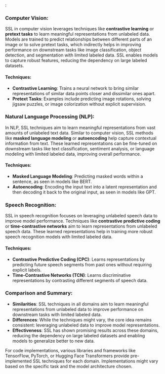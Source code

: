 :

### Computer Vision:
SSL in computer vision leverages techniques like **contrastive learning** or **pretext tasks** to learn meaningful representations from unlabeled data. Models are trained to predict relationships between different parts of an image or to solve pretext tasks, which indirectly helps in improving performance on downstream tasks like image classification, object detection, and segmentation with limited labeled data. SSL enables models to capture robust features, reducing the dependency on large labeled datasets.

#### Techniques:
- **Contrastive Learning**: Trains a neural network to bring similar representations of similar data points closer and dissimilar ones apart.
- **Pretext Tasks**: Examples include predicting image rotations, solving jigsaw puzzles, or image colorization without explicit supervision.

### Natural Language Processing (NLP):
In NLP, SSL techniques aim to learn meaningful representations from vast amounts of unlabeled text data. Similar to computer vision, SSL methods like **masked language modeling** or **autoencoding** help capture contextual information from text. These learned representations can be fine-tuned on downstream tasks like text classification, sentiment analysis, or language modeling with limited labeled data, improving overall performance.

#### Techniques:
- **Masked Language Modeling**: Predicting masked words within a sentence, as seen in models like BERT.
- **Autoencoding**: Encoding the input text into a latent representation and then decoding it back to the original input, as seen in models like GPT.

### Speech Recognition:
SSL in speech recognition focuses on leveraging unlabeled speech data to improve model performance. Techniques like **contrastive predictive coding** or **time-contrastive networks** aim to learn representations from unlabeled speech data. These learned representations help in training more robust speech recognition models with limited labeled data.

#### Techniques:
- **Contrastive Predictive Coding (CPC)**: Learns representations by predicting future speech segments from past ones without requiring explicit labels.
- **Time-Contrastive Networks (TCN)**: Learns discriminative representations by contrasting different segments of speech data.

### Comparison and Summary:
- **Similarities**: SSL techniques in all domains aim to learn meaningful representations from unlabeled data to improve performance on downstream tasks with limited labeled data.
- **Differences**: While the techniques might vary, the core idea remains consistent: leveraging unlabeled data to improve model representations.
- **Effectiveness**: SSL has shown promising results across these domains, reducing the dependency on large labeled datasets and enabling models to generalize better to new data.

For code implementations, various libraries and frameworks like TensorFlow, PyTorch, or Hugging Face Transformers provide pre-implemented SSL techniques for each domain. Implementations might vary based on the specific task and the model architecture chosen.